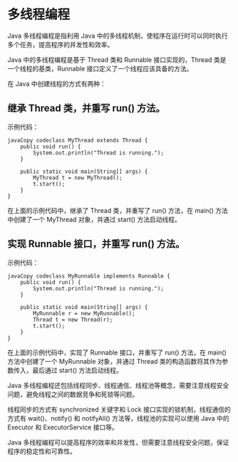 # 多线程编程

Java 多线程编程是指利用 Java 中的多线程机制，使程序在运行时可以同时执行多个任务，提高程序的并发性和效率。

Java 中的多线程编程是基于 Thread 类和 Runnable 接口实现的，Thread 类是一个线程的基类，Runnable 接口定义了一个线程应该具备的方法。

在 Java 中创建线程的方式有两种：

## 继承 Thread 类，并重写 run() 方法。

示例代码：

```
javaCopy codeclass MyThread extends Thread {
    public void run() {
        System.out.println("Thread is running.");
    }

    public static void main(String[] args) {
        MyThread t = new MyThread();
        t.start();
    }
}
```

在上面的示例代码中，继承了 Thread 类，并重写了 run() 方法，在 main() 方法中创建了一个 MyThread 对象，并通过 start() 方法启动线程。

## 实现 Runnable 接口，并重写 run() 方法。

示例代码：

```
javaCopy codeclass MyRunnable implements Runnable {
    public void run() {
        System.out.println("Thread is running.");
    }

    public static void main(String[] args) {
        MyRunnable r = new MyRunnable();
        Thread t = new Thread(r);
        t.start();
    }
}
```

在上面的示例代码中，实现了 Runnable 接口，并重写了 run() 方法，在 main() 方法中创建了一个 MyRunnable 对象，并通过 Thread 类的构造函数将其作为参数传入，最后通过 start() 方法启动线程。

Java 多线程编程还包括线程同步、线程通信、线程池等概念，需要注意线程安全问题，避免线程之间的数据竞争和死锁等问题。

线程同步的方式有 synchronized 关键字和 Lock 接口实现的锁机制，线程通信的方式有 wait()、notify() 和 notifyAll() 方法等，线程池的实现可以使用 Java 中的 Executor 和 ExecutorService 接口等。

Java 多线程编程可以提高程序的效率和并发性，但需要注意线程安全问题，保证程序的稳定性和可靠性。
